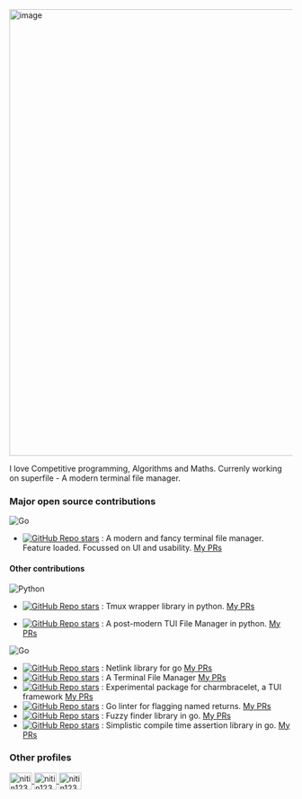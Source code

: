 <!--

![Nitin Kumar's GitHub stats](https://github-readme-stats.vercel.app/api?username=lazysegtree)
<p><img align="center" src="https://github-readme-stats.vercel.app/api/top-langs?username=lazysegtree&show_icons=true&locale=en&layout=compact&hide=Jupyter%20Notebook" alt="lazysegtree" /></p>

--->

<img width="795" alt="image" src="https://github.com/user-attachments/assets/afe9b961-1971-48db-875a-baf0e16ee459" />


I love Competitive programming, Algorithms and Maths.
Currenly working on superfile - A modern terminal file manager.

### Major open source contributions

![Go](https://img.shields.io/badge/go-%2300ADD8.svg?style=for-the-badge&logo=go&logoColor=white)
<!-- 
https://github.com/Ileriayo/markdown-badges
--->
- [![GitHub Repo stars](https://img.shields.io/github/stars/yorukot/superfile?style=plastic&label=superfile)](https://github.com/yorukot/superfile) : A modern and fancy terminal file manager. Feature loaded. Focussed on UI and usability. [My PRs](https://github.com/yorukot/superfile/pulls?q=is%3Apr+is%3Amerged+author%3Alazysegtree+base%3Amain)

#### Other contributions

![Python](https://img.shields.io/badge/python-3670A0?style=for-the-badge&logo=python&logoColor=ffdd54)

- [![GitHub Repo stars](https://img.shields.io/github/stars/tmux-python/libtmux?style=plastic&label=libtmux)](https://github.com/tmux-python/libtmux) : Tmux wrapper library in python. [My PRs](https://github.com/tmux-python/libtmux/pulls?q=is%3Apr+is%3Amerged+author%3Alazysegtree)

- [![GitHub Repo stars](https://img.shields.io/github/stars/NSPC911/rovr?style=plastic&label=rovr)](https://github.com/NSPC911/rovr) : A post-modern TUI File Manager in python. [My PRs](https://github.com/NSPC911/rovr/pulls?q=is%3Apr+is%3Amerged+author%3Alazysegtree)


![Go](https://img.shields.io/badge/go-%2300ADD8.svg?style=for-the-badge&logo=go&logoColor=white)

- [![GitHub Repo stars](https://img.shields.io/github/stars/vishvananda/netlink?style=plastic&label=netlink)](https://github.com/vishvananda/netlink) : Netlink library for go [My PRs](https://github.com/vishvananda/netlink/pulls?q=is%3Apr+is%3Amerged+author%3Alazysegtree)
- [![GitHub Repo stars](https://img.shields.io/github/stars/mistakenelf/fm?style=plastic&label=fm)](https://github.com/mistakenelf/fm) : A Terminal File Manager [My PRs](https://github.com/mistakenelf/fm/pulls?q=is%3Apr+is%3Amerged+author%3Alazysegtree)
- [![GitHub Repo stars](https://img.shields.io/github/stars/charmbracelet/x?style=plastic&label=charmbracelet/x)](https://github.com/charmbracelet/x) : Experimental package for charmbracelet, a TUI framework [My PRs](https://github.com/charmbracelet/x/pulls?q=is%3Apr+is%3Amerged+author%3Alazysegtree)
- [![GitHub Repo stars](https://img.shields.io/github/stars/firefart/nonamedreturns?style=plastic&label=nonamedreturns)](https://github.com/firefart/nonamedreturns) : Go linter for flagging named returns. [My PRs](https://github.com/firefart/nonamedreturns/pulls?q=is%3Apr+is%3Amerged+author%3Alazysegtree)
- [![GitHub Repo stars](https://img.shields.io/github/stars/reinhrst/fzf-lib?style=plastic&label=fzf-lib)](https://github.com/reinhrst/fzf-lib) : Fuzzy finder library in go. [My PRs](https://github.com/reinhrst/fzf-lib/pulls?q=is%3Apr+is%3Amerged+author%3Alazysegtree)
- [![GitHub Repo stars](https://img.shields.io/github/stars/nikoksr/assert-go?style=plastic&label=assert-go)](https://github.com/nikoksr/assert-go) : Simplistic compile time assertion library in go. [My PRs](https://github.com/nikoksr/assert-go/pulls?q=is%3Apr+is%3Amerged+author%3Alazysegtree)
 


<h3 align="left">Other profiles</h3>
<p align="left">
<a href="https://www.linkedin.com/in/nitin12384/" target="blank">
<img align="center" src="https://raw.githubusercontent.com/rahuldkjain/github-profile-readme-generator/master/src/images/icons/Social/linked-in-alt.svg" alt="nitin12384" height="30" width="40" /> </a>
<a href="https://codeforces.com/profile/nitin12384" target="blank">
<img align="center" src="https://raw.githubusercontent.com/rahuldkjain/github-profile-readme-generator/master/src/images/icons/Social/codeforces.svg" alt="nitin12384" height="30" width="40" /> </a>
<a href="https://leetcode.com/u/nitin12384" target="blank">
<img align="center" src="https://raw.githubusercontent.com/rahuldkjain/github-profile-readme-generator/master/src/images/icons/Social/leet-code.svg" alt="nitin12384" height="30" width="40" /> </a>
</p>

<!--
**lazysegtree/lazysegtree** is a ✨ _special_ ✨ repository because its `README.md` (this file) appears on your GitHub profile.

Here are some ideas to get you started:

- 🔭 I’m currently working on ...
- 🌱 I’m currently learning ...
- 👯 I’m looking to collaborate on ...
- 🤔 I’m looking for help with ...
- 💬 Ask me about ...
- 📫 How to reach me: ...
- 😄 Pronouns: ...
- ⚡ Fun fact: ...
-->
